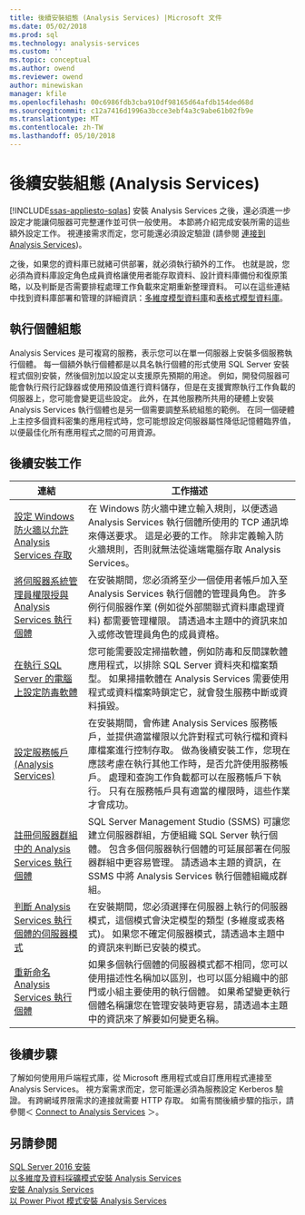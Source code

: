 ```yaml
---
title: 後續安裝組態 (Analysis Services) |Microsoft 文件
ms.date: 05/02/2018
ms.prod: sql
ms.technology: analysis-services
ms.custom: ''
ms.topic: conceptual
ms.author: owend
ms.reviewer: owend
author: minewiskan
manager: kfile
ms.openlocfilehash: 00c6986fdb3cba910df98165d64afdb154ded68d
ms.sourcegitcommit: c12a7416d1996a3bcce3ebf4a3c9abe61b02fb9e
ms.translationtype: MT
ms.contentlocale: zh-TW
ms.lasthandoff: 05/10/2018
---
```

# <a name="post-install-configuration-analysis-services"></a>後續安裝組態 (Analysis Services)
[!INCLUDE[ssas-appliesto-sqlas](../../includes/ssas-appliesto-sqlas.md)]
  安裝 Analysis Services 之後，還必須進一步設定才能讓伺服器可完整運作並可供一般使用。 本節將介紹完成安裝所需的這些額外設定工作。 視連接需求而定，您可能還必須設定驗證 (請參閱 [連接到 Analysis Services](../../analysis-services/instances/connect-to-analysis-services.md))。  
  
 之後，如果您的資料庫已就緒可供部署，就必須執行額外的工作。 也就是說，您必須為資料庫設定角色成員資格讓使用者能存取資料、設計資料庫備份和復原策略，以及判斷是否需要排程處理工作負載來定期重新整理資料。 可以在這些連結中找到資料庫部署和管理的詳細資訊：[多維度模型資料庫](../../analysis-services/multidimensional-models/multidimensional-model-databases-ssas.md)和[表格式模型資料庫](../../analysis-services/tabular-models/tabular-model-databases-ssas-tabular.md)。  
  
## <a name="instance-configuration"></a>執行個體組態  
 Analysis Services 是可複寫的服務，表示您可以在單一伺服器上安裝多個服務執行個體。 每一個額外執行個體都是以具名執行個體的形式使用 SQL Server 安裝程式個別安裝，然後個別加以設定以支援原先預期的用途。 例如，開發伺服器可能會執行飛行記錄器或使用預設值進行資料儲存，但是在支援實際執行工作負載的伺服器上，您可能會變更這些設定。 此外，在其他服務所共用的硬體上安裝 Analysis Services 執行個體也是另一個需要調整系統組態的範例。 在同一個硬體上主控多個資料密集的應用程式時，您可能想設定伺服器屬性降低記憶體臨界值，以便最佳化所有應用程式之間的可用資源。  
  
## <a name="post-installation-tasks"></a>後續安裝工作  
  
|連結|工作描述|  
|----------|----------------------|  
|[設定 Windows 防火牆以允許 Analysis Services 存取](../../analysis-services/instances/configure-the-windows-firewall-to-allow-analysis-services-access.md)|在 Windows 防火牆中建立輸入規則，以便透過 Analysis Services 執行個體所使用的 TCP 通訊埠來傳送要求。 這是必要的工作。 除非定義輸入防火牆規則，否則就無法從遠端電腦存取 Analysis Services。|  
|[將伺服器系統管理員權限授與 Analysis Services 執行個體](../../analysis-services/instances/grant-server-admin-rights-to-an-analysis-services-instance.md)|在安裝期間，您必須將至少一個使用者帳戶加入至 Analysis Services 執行個體的管理員角色。 許多例行伺服器作業 (例如從外部關聯式資料庫處理資料) 都需要管理權限。 請透過本主題中的資訊來加入或修改管理員角色的成員資格。|
|[在執行 SQL Server 的電腦上設定防毒軟體](https://support.microsoft.com/kb/309422) |您可能需要設定掃描軟體，例如防毒和反間諜軟體應用程式，以排除 SQL Server 資料夾和檔案類型。 如果掃描軟體在 Analysis Services 需要使用程式或資料檔案時鎖定它，就會發生服務中斷或資料損毀。 |
|[設定服務帳戶 &#40;Analysis Services&#41;](../../analysis-services/instances/configure-service-accounts-analysis-services.md)|在安裝期間，會佈建 Analysis Services 服務帳戶，並提供適當權限以允許對程式可執行檔和資料庫檔案進行控制存取。 做為後續安裝工作，您現在應該考慮在執行其他工作時，是否允許使用服務帳戶。 處理和查詢工作負載都可以在服務帳戶下執行。 只有在服務帳戶具有適當的權限時，這些作業才會成功。|  
|[註冊伺服器群組中的 Analysis Services 執行個體](../../analysis-services/instances/register-an-analysis-services-instance-in-a-server-group.md)|SQL Server Management Studio (SSMS) 可讓您建立伺服器群組，方便組織 SQL Server 執行個體。 包含多個伺服器執行個體的可延展部署在伺服器群組中更容易管理。 請透過本主題的資訊，在 SSMS 中將 Analysis Services 執行個體組織成群組。|  
|[判斷 Analysis Services 執行個體的伺服器模式](../../analysis-services/instances/determine-the-server-mode-of-an-analysis-services-instance.md)|在安裝期間，您必須選擇在伺服器上執行的伺服器模式，這個模式會決定模型的類型 (多維度或表格式)。 如果您不確定伺服器模式，請透過本主題中的資訊來判斷已安裝的模式。|  
|[重新命名 Analysis Services 執行個體](../../analysis-services/instances/rename-an-analysis-services-instance.md)|如果多個執行個體的伺服器模式都不相同，您可以使用描述性名稱加以區別，也可以區分組織中的部門或小組主要使用的執行個體。 如果希望變更執行個體名稱讓您在管理安裝時更容易，請透過本主題中的資訊來了解要如何變更名稱。|  
  
## <a name="next-steps"></a>後續步驟  
 了解如何使用用戶端程式庫，從 Microsoft 應用程式或自訂應用程式連接至 Analysis Services。 視方案需求而定，您可能還必須為服務設定 Kerberos 驗證。 有跨網域界限需求的連接就需要 HTTP 存取。 如需有關後續步驟的指示，請參閱＜ [Connect to Analysis Services](../../analysis-services/instances/connect-to-analysis-services.md) ＞。  
  
## <a name="see-also"></a>另請參閱  
 [SQL Server 2016 安裝](../../database-engine/install-windows/installation-for-sql-server-2016.md)   
 [以多維度及資料採礦模式安裝 Analysis Services](http://msdn.microsoft.com/library/8a1f33e8-2bd6-4fb8-bd46-c86f2a067f60)   
 [安裝 Analysis Services](../../analysis-services/instances/install-windows/install-analysis-services.md)   
 [以 Power Pivot 模式安裝 Analysis Services](../../analysis-services/instances/install-windows/install-analysis-services-in-power-pivot-mode.md)  
  
  
